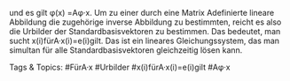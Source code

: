 und es gilt φ(x) =Aφ·x.
Um zu einer durch eine Matrix Adefinierte lineare Abbildung die zugehörige inverse Abbildung zu
bestimmten, reicht es also die Urbilder der Standardbasisvektoren zu bestimmen. Das bedeutet, man
sucht x(i)fürA·x(i)=e(i)gilt. Das ist ein lineares Gleichungssystem, das man simultan für alle
Standardbasisvektoren gleichzeitig lösen kann.

   Tags & Topics:
   #FürA·x
   #Urbilder
   #x(i)fürA·x(i)=e(i)gilt
   #Aφ·x